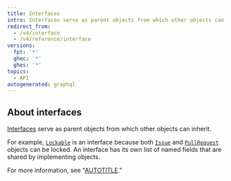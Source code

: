 ```yaml
---
title: Interfaces
intro: Interfaces serve as parent objects from which other objects can inherit.
redirect_from:
  - /v4/interface
  - /v4/reference/interface
versions:
  fpt: '*'
  ghec: '*'
  ghes: '*'
topics:
  - API
autogenerated: graphql
---
```


## About interfaces

[Interfaces](https://graphql.github.io/graphql-spec/June2018/#sec-Interfaces) serve as parent objects from which other objects can inherit.

For example, [`Lockable`](/graphql/reference/interfaces#lockable) is an interface because both [`Issue`](/graphql/reference/objects#issue) and [`PullRequest`](/graphql/reference/objects#pullrequest) objects can be locked. An interface has its own list of named fields that are shared by implementing objects.

For more information, see "[AUTOTITLE](/graphql/guides/introduction-to-graphql#implementation)."

<!-- Content after this section is automatically generated -->

